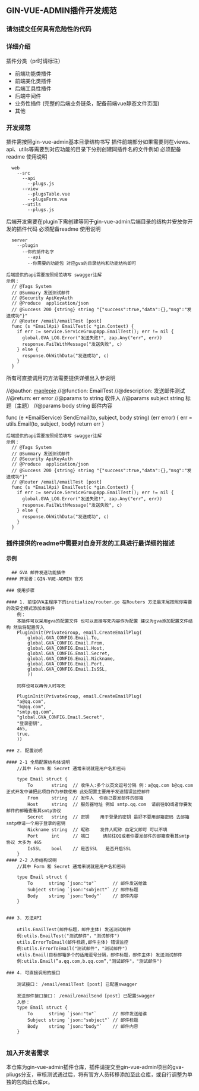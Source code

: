 ## GIN-VUE-ADMIN插件开发规范

### 请勿提交任何具有危险性的代码

### 详细介绍

插件分类（pr时请标注）
- 前端功能类插件
- 前端美化类插件
- 后端工具性插件
- 后端中间件
- 业务性插件 (完整的后端业务链条，配备前端vue静态文件页面)
- 其他

### 开发规范

插件需按照gin-vue-admin基本目录结构书写 插件前端部分如果需要则在views、api、utils等需要到对应功能的目录下分别创建同插件名的文件例如  必须配备readme 使用说明

```
  web
    --src
      --api
        --plugs.js
      --view
        --plugsTable.vue
        --plugsForm.vue
      --utils
        --plugs.js
```

后端开发需要在plugin下需创建等同于gin-vue-admin后端目录的结构并安放你开发的插件代码  必须配备readme 使用说明

```
  server
    --plugin
      --你的插件名字
        --api
        --你需要的功能包 对应gva的目录结构和功能结构即可
```

```
后端提供的api需要按照规范填写 swagger注解
示例：
  // @Tags System
  // @Summary 发送测试邮件
  // @Security ApiKeyAuth
  // @Produce  application/json
  // @Success 200 {string} string "{"success":true,"data":{},"msg":"发送成功"}"
  // @Router /email/emailTest [post]
  func (s *EmailApi) EmailTest(c *gin.Context) {
    if err := service.ServiceGroupApp.EmailTest(); err != nil {
      global.GVA_LOG.Error("发送失败!", zap.Any("err", err))
      response.FailWithMessage("发送失败", c)
    } else {
      response.OkWithData("发送成功", c)
    }
  }
```
所有可直接调用的方法需要提供详细出入参说明

  //@author: [maplepie](https://github.com/maplepie)
  //@function: EmailTest
  //@description: 发送邮件测试
  //@return: err error
  //@params to string 	 收件人
  //@params subject string   标题（主题）
  //@params body  string 	 邮件内容

  func (e *EmailService) SendEmail(to, subject, body string) (err error) {
    err = utils.Email(to, subject, body)
    return err
  }

```
后端提供的api需要按照规范填写 swagger注解
示例：
  // @Tags System
  // @Summary 发送测试邮件
  // @Security ApiKeyAuth
  // @Produce  application/json
  // @Success 200 {string} string "{"success":true,"data":{},"msg":"发送成功"}"
  // @Router /email/emailTest [post]
  func (s *EmailApi) EmailTest(c *gin.Context) {
    if err := service.ServiceGroupApp.EmailTest(); err != nil {
      global.GVA_LOG.Error("发送失败!", zap.Any("err", err))
      response.FailWithMessage("发送失败", c)
    } else {
      response.OkWithData("发送成功", c)
    }
  }
```

### 插件提供的readme中需要对自身开发的工具进行最详细的描述
#### 示例

```
  ## GVA 邮件发送功能插件
#### 开发者：GIN-VUE-ADMIN 官方

### 使用步骤

#### 1. 前往GVA主程序下的initialize/router.go 在Routers 方法最末尾按照你需要的及安全模式添加本插件
    例：
    本插件可以采用gva的配置文件 也可以直接写死内容作为配置 建议为gva添加配置文件结构 然后将配置传入
	PluginInit(PrivateGroup, email.CreateEmailPlug(
		global.GVA_CONFIG.Email.To,
		global.GVA_CONFIG.Email.From,
		global.GVA_CONFIG.Email.Host,
		global.GVA_CONFIG.Email.Secret,
		global.GVA_CONFIG.Email.Nickname,
		global.GVA_CONFIG.Email.Port,
		global.GVA_CONFIG.Email.IsSSL,
		))

    同样也可以再传入时写死

    PluginInit(PrivateGroup, email.CreateEmailPlug(
    "a@qq.com",
    "b@qq.com",
    "smtp.qq.com",
    "global.GVA_CONFIG.Email.Secret",
    "登录密钥",
    465,
    true,
    ))

### 2. 配置说明

#### 2-1 全局配置结构体说明
    //其中 Form 和 Secret 通常来说就是用户名和密码

    type Email struct {
	    To       string  // 收件人:多个以英文逗号分隔 例：a@qq.com b@qq.com 正式开发中请把此项目作为参数使用 此处配置主要用于发送错误监控邮件
	    From     string  // 发件人  你自己要发邮件的邮箱
	    Host     string  // 服务器地址 例如 smtp.qq.com  请前往QQ或者你要发邮件的邮箱查看其smtp协议
	    Secret   string  // 密钥    用于登录的密钥 最好不要用邮箱密码 去邮箱smtp申请一个用于登录的密钥
	    Nickname string  // 昵称    发件人昵称 自定义即可 可以不填
	    Port     int     // 端口     请前往QQ或者你要发邮件的邮箱查看其smtp协议 大多为 465
	    IsSSL    bool    // 是否SSL   是否开启SSL
    }
#### 2-2 入参结构说明
    //其中 Form 和 Secret 通常来说就是用户名和密码

    type Email struct {
        To      string `json:"to"`      // 邮件发送给谁
        Subject string `json:"subject"` // 邮件标题
        Body    string `json:"body"`    // 邮件内容
    }


### 3. 方法API

    utils.EmailTest(邮件标题，邮件主体) 发送测试邮件
    例:utils.EmailTest("测试邮件"，"测试邮件")
    utils.ErrorToEmail(邮件标题,邮件主体) 错误监控
    例:utils.ErrorToEmail("测试邮件"，"测试邮件")
    utils.Email(目标邮箱多个的话用逗号分隔，邮件标题，邮件主体) 发送测试邮件
    例:utils.Email(”a.qq.com,b.qq.com“,"测试邮件"，"测试邮件")

### 4. 可直接调用的接口

    测试接口： /email/emailTest [post] 已配置swagger

    发送邮件接口接口： /email/emailSend [post] 已配置swagger
    入参：
    type Email struct {
        To      string `json:"to"`      // 邮件发送给谁
        Subject string `json:"subject"` // 邮件标题
        Body    string `json:"body"`    // 邮件内容
    }
   

```


### 加入开发者需求

本仓库为gin-vue-admin插件仓库，插件请提交至gin-vue-admin项目的gva-pliugs分支，审核测试通过后，将有官方人员转移添加至此仓库，或自行调整为单独的包向此仓库pr。
